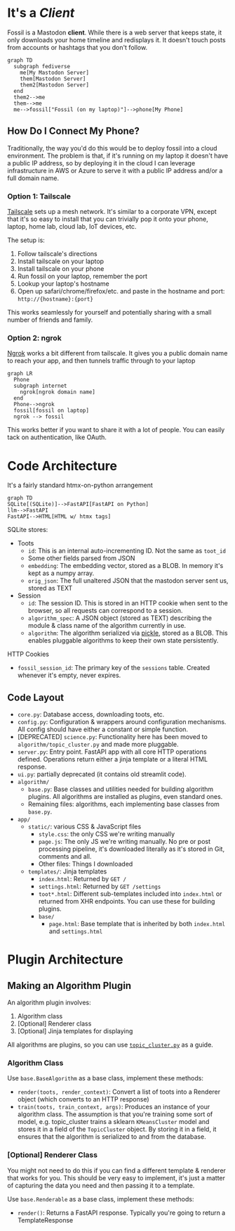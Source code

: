 
# It's a *Client*

Fossil is a Mastodon **client**. While there is a web server that keeps state, it only downloads your home timeline and redisplays it. It doesn't touch posts from accounts or hashtags that you don't follow.

```mermaid
graph TD
  subgraph fediverse
    me[My Mastodon Server]
    them[Mastodon Server]
    them2[Mastodon Server]
  end
  them2-->me
  them-->me
  me-->fossil["Fossil (on my laptop)"]-->phone[My Phone]
```

## How Do I Connect My Phone?

Traditionally, the way you'd do this would be to deploy fossil into a cloud environment. The problem is that, if it's running on my laptop it doesn't have a public IP address, so by deploying it in the cloud 
I can leverage infrastructure in AWS or Azure to serve it with a public IP address and/or a full domain name.

### Option 1: Tailscale
[Tailscale](https://tailscale.com/kb/1017/install?slug=kb&slug=1017&slug=install) sets up a mesh network. It's similar to a corporate VPN, except that it's so easy to install that you can trivially pop it
onto your phone, laptop, home lab, cloud lab, IoT devices, etc.

The setup is:

1. Follow tailscale's directions
2. Install tailscale on your laptop
3. Install tailscale on your phone
4. Run fossil on your laptop, remember the port
5. Lookup your laptop's hostname
6. Open up safari/chrome/firefox/etc. and paste in the hostname and port: `http://{hostname}:{port}`

This works seamlessly for yourself and potentially sharing with a small number of friends and family.

### Option 2: ngrok
[Ngrok](https://ngrok.com/docs/getting-started/) works a bit different from tailscale. It gives you a public domain name to reach your app, and then tunnels traffic through to your laptop

```mermaid
graph LR
  Phone
  subgraph internet
    ngrok[ngrok domain name]
  end
  Phone-->ngrok
  fossil[fossil on laptop]
  ngrok --> fossil
```

This works better if you want to share it with a lot of people. You can easily tack on authentication, like OAuth.


# Code Architecture
It's a fairly standard htmx-on-python arrangement

```mermaid
graph TD
SQLite[(SQLite)]-->FastAPI[FastAPI on Python]
llm-->FastAPI
FastAPI-->HTML[HTML w/ htmx tags]
```

SQLite stores:
- Toots
  - `id`: This is an internal auto-incrementing ID. Not the same as `toot_id`
  - Some other fields parsed from JSON
  - `embedding`: The embedding vector, stored as a BLOB. In memory it's kept as a numpy array.
  - `orig_json`: The full unaltered JSON that the mastodon server sent us, stored as TEXT
- Session
  - `id`: The session ID. This is stored in an HTTP cookie when sent to the browser, so all requests can correspond to a session.
  - `algorithm_spec`: A JSON object (stored as TEXT) describing the module & class name of the algorithm currently in use.
  - `algorithm`: The algorithm serialized via [pickle](https://docs.python.org/3/library/pickle.html), stored as a BLOB. This enables
    pluggable algorithms to keep their own state persistently.

HTTP Cookies
- `fossil_session_id`: The primary key of the `sessions` table. Created whenever it's empty, never expires.

## Code Layout

- `core.py`: Database access, downloading toots, etc.
- `config.py`: Configuration & wrappers around configuration mechanisms. All config should have either a constant or simple function.
- [DEPRECATED] `science.py`: Functionality here has been moved to `algorithm/topic_cluster.py` and made more pluggable.
- `server.py`: Entry point. FastAPI app with all core HTTP operations defined. Operations return either a jinja template or a literal HTML response.
- `ui.py`: partially deprecated (it contains old streamlit code).
- `algorithm/`
  - `base.py`: Base classes and utilities needed for building algorithm plugins. All algorithms are installed as plugins, even standard ones.
  - Remaining files: algorithms, each implementing base classes from `base.py`.
- `app/`
  - `static/`: various CSS & JavaScript files
    - `style.css`: the only CSS we're writing manually
    - `page.js`: The only JS we're writing manually. No pre or post processing pipeline, it's downloaded literally as it's stored in Git, comments and all.
    - Other files: Things I downloaded
  - `templates/`: Jinja templates
    - `index.html`: Returned by `GET /`
    - `settings.html`: Returned by `GET /settings`
    - `toot*.html`: Different sub-templates included into `index.html` or returned from XHR endpoints. You can use these for building plugins.
    - `base/`
      - `page.html`: Base template that is inherited by both `index.html` and `settings.html`
     


# Plugin Architecture
## Making an Algorithm Plugin
An algorithm plugin involves:

1. Algorithm class
2. [Optional] Renderer class
3. [Optional] Jinja templates for displaying

All algorithms are plugins, so you can use [`topic_cluster.py`](https://github.com/tkellogg/fossil/blob/main/fossil_mastodon/algorithm/topic_cluster.py)
as a guide.

### Algorithm Class
Use `base.BaseAlgorithm` as a base class, implement these methods:

- `render(toots, render_context)`: Convert a list of toots into a Renderer object (which converts to an HTTP response)
- `train(toots, train_context, args)`: Produces an instance of your algorithm class. The assumption is that you're training
  some sort of model, e.g. topic_cluster trains a sklearn `KMeansCluster` model and stores it in a field of the `TopicCluster`
  object. By storing it in a field, it ensures that the algorithm is serialized to and from the database.

### [Optional] Renderer Class
You might not need to do this if you can find a different template & renderer that works for you. This should be very easy to implement, it's just a 
matter of capturing the data you need and then passing it to a template.

Use `base.Renderable` as a base class, implement these methods:

- `render()`: Returns a FastAPI response. Typically you're going to return a TemplateResponse













